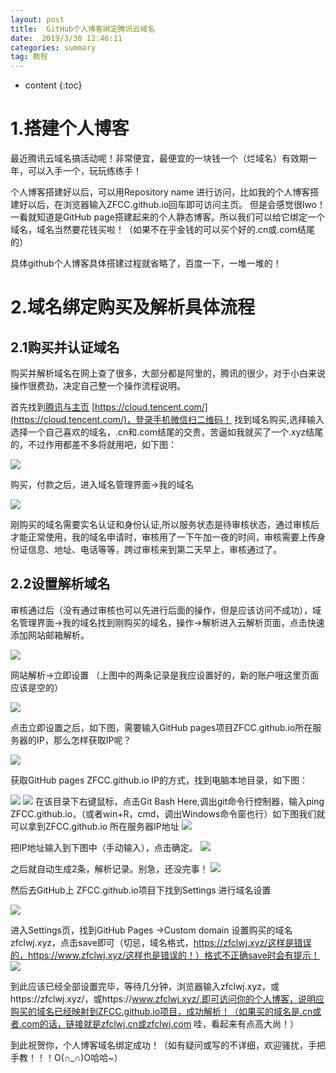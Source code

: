 ```yaml
---
layout: post
title:  GitHub个人博客绑定腾讯云域名
date:  2019/3/30 12:46:11 
categories: summary
tag: 教程
---
```


* content
{:toc}


# 1.搭建个人博客

最近腾讯云域名搞活动呢！非常便宜，最便宜的一块钱一个（烂域名）有效期一年，可以入手一个，玩玩练练手！

个人博客搭建好以后，可以用Repository name 进行访问，比如我的个人博客搭建好以后，在浏览器输入ZFCC.github.io回车即可访问主页。
但是会感觉很lwo！一看就知道是GitHub page搭建起来的个人静态博客。所以我们可以给它绑定一个域名，域名当然要花钱买啦！（如果不在乎金钱的可以买个好的.cn或.com结尾的）

具体github个人博客具体搭建过程就省略了，百度一下，一堆一堆的！

# 2.域名绑定购买及解析具体流程

## 2.1购买并认证域名

购买并解析域名在网上查了很多，大部分都是阿里的，腾讯的很少，对于小白来说操作很费劲，决定自己整一个操作流程说明。

首先找到[腾讯与主页](https://cloud.tencent.com/) [https://cloud.tencent.com/](https://cloud.tencent.com/)，登录手机微信扫二维码！ 找到域名购买,选择输入选择一个自己喜欢的域名，.cn和.com结尾的交贵，苦逼如我就买了一个.xyz结尾的，不过作用都差不多将就用吧，如下图：

![](/styles/images/technology/domain/1.png)

购买，付款之后，进入域名管理界面->我的域名

![](/styles/images/technology/domain/2.png)

刚购买的域名需要实名认证和身份认证,所以服务状态是待审核状态，通过审核后才能正常使用，我的域名申请时，审核用了一下午加一夜的时间，审核需要上传身份证信息、地址、电话等等，跨过审核来到第二天早上，审核通过了。

## 2.2设置解析域名
审核通过后（没有通过审核也可以先进行后面的操作，但是应该访问不成功），域名管理界面->我的域名找到刚购买的域名，操作->解析进入云解析页面，点击快速添加网站邮箱解析。

![](/styles/images/technology/domain/3.png)

网站解析->立即设置  （上图中的两条记录是我应设置好的，新的账户哦这里页面应该是空的）

![](/styles/images/technology/domain/4.png)

点击立即设置之后，如下图，需要输入GitHub pages项目ZFCC.github.io所在服务器的IP，那么怎样获取IP呢？

![](/styles/images/technology/domain/5.png)

获取GitHub pages ZFCC.github.io IP的方式，找到电脑本地目录，如下图：

![](/styles/images/technology/domain/6.png)
![](/styles/images/technology/domain/7.png)
在该目录下右键鼠标，点击Git Bash Here,调出git命令行控制器，输入ping ZFCC.github.io，（或者win+R，cmd，调出Windows命令窗也行）如下图我们就可以拿到ZFCC.github.io 所在服务器IP地址
![](/styles/images/technology/domain/8.png)

把IP地址输入到下图中（手动输入），点击确定。
![](/styles/images/technology/domain/9.png)

之后就自动生成2条，解析记录。别急，还没完事！
![](/styles/images/technology/domain/10.png)

然后去GitHub上 ZFCC.github.io项目下找到Settings 进行域名设置

![](/styles/images/technology/domain/11.png)

进入Settings页，找到GitHub Pages ->Custom domain 设置购买的域名zfclwj.xyz，点击save即可（切忌，域名格式，https://zfclwj.xyz/这样是错误的，https://www.zfclwj.xyz/这样也是错误的！）格式不正确save时会有提示！
![](/styles/images/technology/domain/12.png)


到此应该已经全部设置完毕，等待几分钟，浏览器输入zfclwj.xyz，或https://zfclwj.xyz/，或https://www.zfclwj.xyz/,即可访问你的个人博客，说明应购买的域名已经映射到ZFCC.github.io项目，成功解析！（如果买的域名是.cn或者.com的话，链接就是zfclwj.cn或zfclwj.com 哇，看起来有点高大尚！）

到此祝贺你，个人博客域名绑定成功！（如有疑问或写的不详细，欢迎骚扰，手把手教！！！O(∩_∩)O哈哈~）